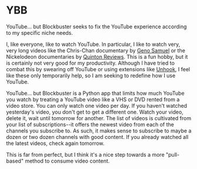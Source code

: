 # YBB
YouTube... but Blockbuster seeks to fix the YouTube experience according to my specific niche needs.

I, like everyone, like to watch YouTube. In particular, I like to watch very, very long videos like the Chris-Chan documentary by [Geno Samuel](https://www.youtube.com/@genosamuel2.1) or the Nickelodeon documentaries by [Quinton Reviews](https://www.youtube.com/@QuintonReviews). This is a fun hobby, but it is certainly not very good for my productivity. Although I have tried to combat this by swearing off YouTube or using extensions like [Unhook](https://unhook.app/), I feel like these only temporarily help, so I am seeking to redefine how I use YouTube.

YouTube... but Blockbuster is a Python app that limits how much YouTube you watch by treating a YouTube video like a VHS or DVD rented from a video store. You can only watch one video per day. If you haven't watched yesterday's video, you don't get to get a different one. Watch your video, delete it, wait until tomorrow for another. The list of videos is cultivated from your list of subscriptions--it offers the newest video from each of the channels you subscribe to. As such, it makes sense to subscribe to maybe a dozen or two dozen channels with good content. If you already watched all the latest videos, check again tomorrow.

This is far from perfect, but I think it's a nice step towards a more "pull-based" method to consume video content.
